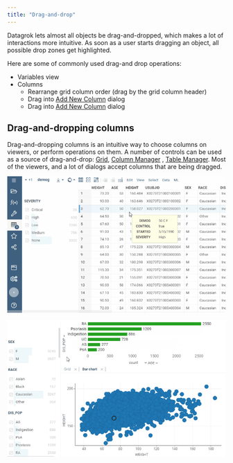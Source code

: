```yaml
---
title: "Drag-and-drop"
---
```


Datagrok lets almost all objects be drag-and-dropped, which makes a lot of interactions more intuitive. As soon as a
user starts dragging an object, all possible drop zones get highlighted.

Here are some of commonly used drag-and drop operations:

* Variables view
* Columns
  * Rearrange grid column order (drag by the grid column header)
  * Drag into [Add New Column](../../transform/add-new-column.md) dialog
  * Drag into [Add New Column](../../transform/add-new-column.md) dialog

## Drag-and-dropping columns

Drag-and-dropping columns is an intuitive way to choose columns on viewers, or perform operations on them. A number of
controls can be used as a source of drag-and-drop:
[Grid](../../visualize/viewers/grid.md), [Column Manager](../navigation/panels/column-manager.md)
, [Table Manager](table-manager.md). 
Most of the viewers, and a lot of dialogs accept columns that are being dragged.

![](../../visualize/viewers/img/filters-drag-column.gif)

![](../../visualize/viewers/img/filters-drag-and-drop.gif)